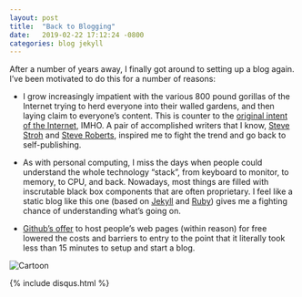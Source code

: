 ```yaml
---
layout: post
title:  "Back to Blogging"
date:   2019-02-22 17:12:24 -0800
categories: blog jekyll
---
```


After a number of years away, I finally got around to setting up a
blog again. I’ve been motivated to do this for a number of reasons:

- I grow increasingly impatient with the various 800 pound gorillas of
the Internet trying to herd everyone into their walled gardens, and
then laying claim to everyone’s content. This is counter to the
[original intent of the Internet](https://inrupt.com/blog/one-small-step-for-the-web), IMHO. A pair of accomplished writers that I know, 
[Steve Stroh](https://www.stevestroh.com/) and 
[Steve Roberts](https://microship.com/), inspired me to fight the 
trend and go back to self-publishing.

- As with personal computing, I miss the days when people could
understand the whole technology “stack”, from keyboard to monitor, to
memory, to CPU, and back. Nowadays, most things are filled with
inscrutable black box components that are often proprietary. I feel
like a static blog like this one (based on [Jekyll](https://jekyllrb.com/)
and [Ruby](https://www.ruby-lang.org/en/)) gives me a
fighting chance of understanding what’s going on.

- [Github’s offer](https://pages.github.com/) to host people’s web pages 
(within reason) for free lowered the costs and barriers to entry to the 
point that it literally took less than 15 minutes to setup and start a blog.

![Cartoon](https://lh3.googleusercontent.com/P86EMf7zvTJcnRr2FGVRFLIQ2eN2aRomUTI-ZNxjCn_PzSvFuwkDoOXwMGvOY-kJj7t-wf7AM6_L8zJjKASe3CaU7RQ9oo61Upk10xOK9ei8NCGJMdrduqtktA45HoecxAlSTGR3WHzFNUdEqpYyEce6lfWKO7o1RcSl809CYXcEiDHaO35pE0i-LCzsMQq9p5y47gqGk-oRFmFFUDTjCYnr9gH8trFeHHGrgY_oRPA-Bw7rA4KF-m-UWvwHglX4WMqCARcWJVkb4opbca3lYqQXpPg-5jCt6Q9FHtBttIglvjMfnYnA5vOAP-FBgMB6xv9z8qRdAi4FZEMfuz5uO1nYkm5tKh9vZ4TZw75xqi9GPFXFhin_ObNYjg61uqVk_wpR7GLsP4mHOQ3Ss0k4zbztuuzO7PYXhVeQQLRhg8ylT8d8XNZMhQzjxI453PzKLsLBS8MlItA7fQB5XJWG48aRS9WYBBlXC4x2ibWkrqjr9P9c2RwCgzl3ZaUheJO0GirwPUKUCm5zpPVtuDoqA7oPVDOjkFLX9S9kvUeUs99civ46pGGd4wL2rFluJa40NDy2JdMtbyAMkvwVD9bS0hSjrqQ3orb1BbbNQfzSCSGV-yNHLSCTy5GMQtNHiZfQO_qmSixR9dmHofRukaQ6HXaGUYaet-o=w480-h458-no "The Real Emergency")

{% include disqus.html %}
